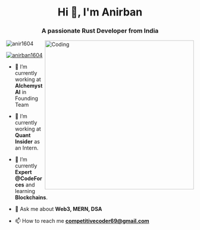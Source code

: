 <h1 align="center">Hi 👋, I'm Anirban</h1>
<h3 align="center">A passionate Rust Developer from India</h3>

<img align="right" alt="Coding" width="400" src="https://cdn.dribbble.com/users/1162077/screenshots/3848914/programmer.gif">

<p align="left"> <img src="https://komarev.com/ghpvc/?username=anir1604&label=Profile%20views&color=0e75b6&style=flat" alt="anir1604" /> </p>

<p align="left"> <a href="https://linkedin.com/in/anir1604" target="blank"><img src="https://img.shields.io/twitter/follow/anirban biswas?logo=twitter&style=for-the-badge" alt="anirban1604" /></a> </p>


- 👯 I’m currently working at **Alchemyst AI** in Founding Team

- 👯 I’m currently working at **Quant Insider** as an Intern.

- 🌱 I’m currently **Expert @CodeForces** and learning **Blockchains**.

- 💬 Ask me about **Web3, MERN, DSA**

- 📫 How to reach me **competitivecoder69@gmail.com**
